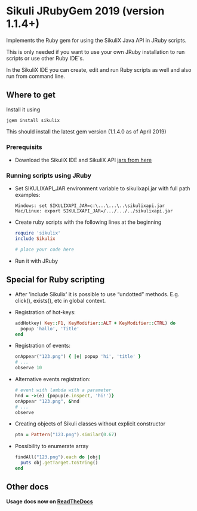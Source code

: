 Sikuli JRubyGem 2019 (version 1.1.4+)
===

Implements the Ruby gem for using the SikuliX Java API in JRuby scripts.

This is only needed if you want to use your own JRuby installation to run scripts or use other Ruby IDE`s.

In the SikuliX IDE you can create, edit and run Ruby scripts as well and also run from command line.

## Where to get

Install it using 

```
jgem install sikulix
```
This should install the latest gem version (1.1.4.0 as of April 2019)
 
### Prerequisits
* Download the SikuliX IDE and SikuliX API [jars from here](https://raiman.github.io/SikuliX1/downloads.html) 

### Running scripts using JRuby

* Set SIKULIXAPI_JAR environment variable to sikulixapi.jar with full path<br />examples:

  ```
  Windows: set SIKULIXAPI_JAR=c:\...\...\..\sikulixapi.jar
  Mac/Linux: export SIKULIXAPI_JAR=/.../.../../sikulixapi.jar
  ```
* Create ruby scripts with the following lines at the beginning

    ```ruby
    require 'sikulix'
    include Sikulix

    # place your code here

    ```
* Run it with JRuby

## Special for Ruby scripting

* After 'include Sikulix' it is possible to use “undotted” methods. E.g. click(), exists(), etc in global context.
* Registration of hot-keys:

    ```ruby
    addHotkey( Key::F1, KeyModifier::ALT + KeyModifier::CTRL) do
      popup 'hallo', 'Title'
    end
    ```
* Registration of events:

    ```ruby
    onAppear("123.png") { |e| popup 'hi', 'title' }
    # ...
    observe 10
    ```
* Alternative events registration:

    ```ruby
    # event with lambda with a parameter
    hnd = ->(e) {popup(e.inspect, 'hi!')}
    onAppear "123.png", &hnd
    # ...
    observe
    ```
* Creating objects of Sikuli classes without explicit constructor

    ```ruby
    ptn = Pattern("123.png").similar(0.67)
    ```

* Possibility to enumerate array

    ```ruby
    findAll("123.png").each do |obj|
      puts obj.getTarget.toString()
    end
    ```

## Other docs

**Usage docs now on [ReadTheDocs](http://sikulix-2014.readthedocs.org/en/latest/#)**
